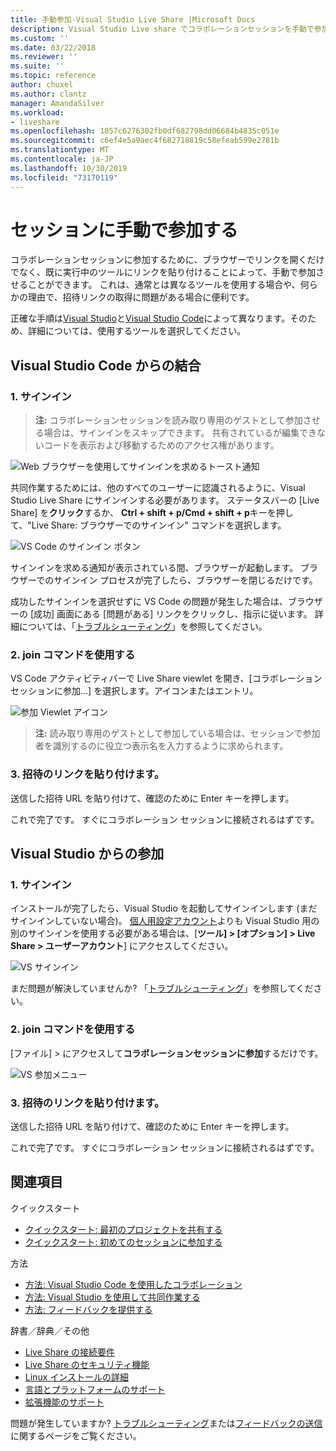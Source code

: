 ```yaml
---
title: 手動参加-Visual Studio Live Share |Microsoft Docs
description: Visual Studio Live share でコラボレーションセッションを手動で参加させる方法について説明します。
ms.custom: ''
ms.date: 03/22/2018
ms.reviewer: ''
ms.suite: ''
ms.topic: reference
author: chuxel
ms.author: clantz
manager: AmandaSilver
ms.workload:
- liveshare
ms.openlocfilehash: 1057c6276302fb0df682798dd06684b4835c051e
ms.sourcegitcommit: c6ef4e5a9aec4f682718819c58efeab599e2781b
ms.translationtype: MT
ms.contentlocale: ja-JP
ms.lasthandoff: 10/30/2019
ms.locfileid: "73170119"
---
```

# <a name="join-a-session-manually"></a>セッションに手動で参加する

コラボレーションセッションに参加するために、ブラウザーでリンクを開くだけでなく、既に実行中のツールにリンクを貼り付けることによって、手動で参加させることができます。 これは、通常とは異なるツールを使用する場合や、何らかの理由で、招待リンクの取得に問題がある場合に便利です。

正確な手順は[Visual Studio](#join-from-visual-studio)と[Visual Studio Code](#join-from-visual-studio-code)によって異なります。そのため、詳細については、使用するツールを選択してください。

## <a name="join-from-visual-studio-code"></a>Visual Studio Code からの結合

### <a name="1-sign-in"></a>1. サインイン

>**注:** コラボレーションセッションを読み取り専用のゲストとして参加させる場合は、サインインをスキップできます。 共有されているが編集できないコードを表示および移動するためのアクセス権があります。

![Web ブラウザーを使用してサインインを求めるトースト通知](../media/vscode-sign-in-toast.png)

共同作業するためには、他のすべてのユーザーに認識されるように、Visual Studio Live Share にサインインする必要があります。 ステータスバーの [Live Share] を**クリック**するか、 **Ctrl + shift + p/Cmd + shift + p**キーを押して、"Live Share: ブラウザーでのサインイン" コマンドを選択します。

![VS Code のサインイン ボタン](../media/vscode-sign-in-button.png)

サインインを求める通知が表示されている間、ブラウザーが起動します。 ブラウザーでのサインイン プロセスが完了したら、ブラウザーを閉じるだけです。

成功したサインインを選択せずに VS Code の問題が発生した場合は、ブラウザーの [成功] 画面にある [問題がある] リンクをクリックし、指示に従います。 詳細については、「[トラブルシューティング](../troubleshooting.md#sign-in)」を参照してください。

### <a name="2-use-the-join-command"></a>2. join コマンドを使用する

VS Code アクティビティバーで Live Share viewlet を開き、[コラボレーションセッションに参加...] を選択します。アイコンまたはエントリ。

![参加 Viewlet アイコン](../media/vscode-join-viewlet.png)

>**注:** 読み取り専用のゲストとして参加している場合は、セッションで参加者を識別するのに役立つ表示名を入力するように求められます。

### <a name="3-paste-the-invite-link"></a>3. 招待のリンクを貼り付けます。

送信した招待 URL を貼り付けて、確認のために Enter キーを押します。

これで完了です。 すぐにコラボレーション セッションに接続されるはずです。

## <a name="join-from-visual-studio"></a>Visual Studio からの参加

### <a name="1-sign-in"></a>1. サインイン

インストールが完了したら、Visual Studio を起動してサインインします (まだサインインしていない場合)。 [個人用設定アカウント](https://docs.microsoft.com/en-us/visualstudio/ide/signing-in-to-visual-studio)よりも Visual Studio 用の別のサインインを使用する必要がある場合は、[**ツール] &gt; [オプション] &gt; Live Share &gt; ユーザーアカウント**] にアクセスしてください。

![VS サインイン](../media/vs-sign-in-button.png)

まだ問題が解決していませんか? 「[トラブルシューティング](../troubleshooting.md#sign-in)」を参照してください。

### <a name="2-use-the-join-command"></a>2. join コマンドを使用する

[ファイル] > にアクセスして**コラボレーションセッションに参加**するだけです。

![VS 参加メニュー](../media/vs-join.png)

### <a name="3-paste-the-invite-link"></a>3. 招待のリンクを貼り付けます。

送信した招待 URL を貼り付けて、確認のために Enter キーを押します。

これで完了です。 すぐにコラボレーション セッションに接続されるはずです。

## <a name="see-also"></a>関連項目

クイックスタート

- [クイックスタート: 最初のプロジェクトを共有する](../quickstart/share.md)
- [クイックスタート: 初めてのセッションに参加する](../quickstart/join.md)

方法

- [方法: Visual Studio Code を使用したコラボレーション](../how-to-guides/vscode.md)
- [方法: Visual Studio を使用して共同作業する](../how-to-guides/vs.md)
- [方法: フィードバックを提供する](../support.md)

辞書／辞典／その他

- [Live Share の接続要件](connectivity.md)
- [Live Share のセキュリティ機能](security.md)
- [Linux インストールの詳細](linux.md)
- [言語とプラットフォームのサポート](platform-support.md)
- [拡張機能のサポート](extensions.md)

問題が発生していますか? [トラブルシューティング](../troubleshooting.md)または[フィードバックの送信](../support.md)に関するページをご覧ください。
